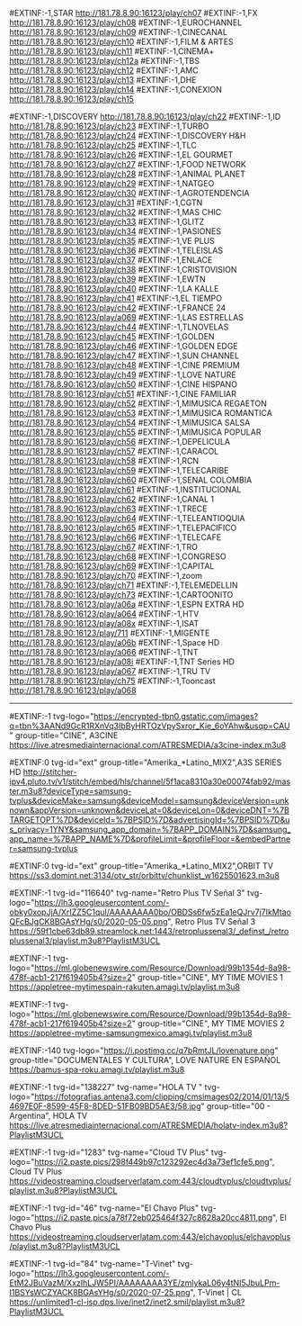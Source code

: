 #EXTINF:-1,STAR
http://181.78.8.90:16123/play/ch07
#EXTINF:-1,FX
http://181.78.8.90:16123/play/ch08
#EXTINF:-1,EUROCHANNEL
http://181.78.8.90:16123/play/ch09
#EXTINF:-1,CINECANAL
http://181.78.8.90:16123/play/ch10
#EXTINF:-1,FILM & ARTES
http://181.78.8.90:16123/play/ch11
#EXTINF:-1,CINEMA+
http://181.78.8.90:16123/play/ch12a
#EXTINF:-1,TBS
http://181.78.8.90:16123/play/ch12
#EXTINF:-1,AMC
http://181.78.8.90:16123/play/ch13
#EXTINF:-1,DHE
http://181.78.8.90:16123/play/ch14
#EXTINF:-1,CONEXION
http://181.78.8.90:16123/play/ch15

#EXTINF:-1,DISCOVERY
http://181.78.8.90:16123/play/ch22
#EXTINF:-1,ID
http://181.78.8.90:16123/play/ch23
#EXTINF:-1,TURBO
http://181.78.8.90:16123/play/ch24
#EXTINF:-1,DISCOVERY H&H
http://181.78.8.90:16123/play/ch25
#EXTINF:-1,TLC
http://181.78.8.90:16123/play/ch26
#EXTINF:-1,EL GOURMET
http://181.78.8.90:16123/play/ch27
#EXTINF:-1,FOOD NETWORK
http://181.78.8.90:16123/play/ch28
#EXTINF:-1,ANIMAL PLANET
http://181.78.8.90:16123/play/ch29
#EXTINF:-1,NATGEO
http://181.78.8.90:16123/play/ch30
#EXTINF:-1,AGROTENDENCIA
http://181.78.8.90:16123/play/ch31
#EXTINF:-1,CGTN
http://181.78.8.90:16123/play/ch32
#EXTINF:-1,MAS CHIC
http://181.78.8.90:16123/play/ch33
#EXTINF:-1,GLITZ
http://181.78.8.90:16123/play/ch34
#EXTINF:-1,PASIONES
http://181.78.8.90:16123/play/ch35
#EXTINF:-1,VE PLUS
http://181.78.8.90:16123/play/ch36
#EXTINF:-1,TELEISLAS
http://181.78.8.90:16123/play/ch37
#EXTINF:-1,ENLACE
http://181.78.8.90:16123/play/ch38
#EXTINF:-1,CRISTOVISION
http://181.78.8.90:16123/play/ch39
#EXTINF:-1,EWTN
http://181.78.8.90:16123/play/ch40
#EXTINF:-1,LA KALLE
http://181.78.8.90:16123/play/ch41
#EXTINF:-1,EL TIEMPO
http://181.78.8.90:16123/play/ch42
#EXTINF:-1,FRANCE 24
http://181.78.8.90:16123/play/a069
#EXTINF:-1,LAS ESTRELLAS
http://181.78.8.90:16123/play/ch44
#EXTINF:-1,TLNOVELAS
http://181.78.8.90:16123/play/ch45
#EXTINF:-1,GOLDEN
http://181.78.8.90:16123/play/ch46
#EXTINF:-1,GOLDEN EDGE
http://181.78.8.90:16123/play/ch47
#EXTINF:-1,SUN CHANNEL
http://181.78.8.90:16123/play/ch48
#EXTINF:-1,CINE PREMIUM
http://181.78.8.90:16123/play/ch49
#EXTINF:-1,LOVE NATURE
http://181.78.8.90:16123/play/ch50
#EXTINF:-1,CINE HISPANO
http://181.78.8.90:16123/play/ch51
#EXTINF:-1,CINE FAMILIAR
http://181.78.8.90:16123/play/ch52
#EXTINF:-1,MIMUSICA REGAETON
http://181.78.8.90:16123/play/ch53
#EXTINF:-1,MIMUSICA ROMANTICA
http://181.78.8.90:16123/play/ch54
#EXTINF:-1,MIMUSICA SALSA
http://181.78.8.90:16123/play/ch55
#EXTINF:-1,MIMUSICA POPULAR
http://181.78.8.90:16123/play/ch56
#EXTINF:-1,DEPELICULA
http://181.78.8.90:16123/play/ch57
#EXTINF:-1,CARACOL
http://181.78.8.90:16123/play/ch58
#EXTINF:-1,RCN
http://181.78.8.90:16123/play/ch59
#EXTINF:-1,TELECARIBE
http://181.78.8.90:16123/play/ch60
#EXTINF:-1,SENAL COLOMBIA
http://181.78.8.90:16123/play/ch61
#EXTINF:-1,INSTITUCIONAL
http://181.78.8.90:16123/play/ch62
#EXTINF:-1,CANAL 1
http://181.78.8.90:16123/play/ch63
#EXTINF:-1,TRECE
http://181.78.8.90:16123/play/ch64
#EXTINF:-1,TELEANTIOQUIA
http://181.78.8.90:16123/play/ch65
#EXTINF:-1,TELEPACIFICO
http://181.78.8.90:16123/play/ch66
#EXTINF:-1,TELECAFE
http://181.78.8.90:16123/play/ch67
#EXTINF:-1,TRO
http://181.78.8.90:16123/play/ch68
#EXTINF:-1,CONGRESO
http://181.78.8.90:16123/play/ch69
#EXTINF:-1,CAPITAL
http://181.78.8.90:16123/play/ch70
#EXTINF:-1,zoom
http://181.78.8.90:16123/play/ch71
#EXTINF:-1,TELEMEDELLIN
http://181.78.8.90:16123/play/ch73
#EXTINF:-1,CARTOONITO
http://181.78.8.90:16123/play/a06a
#EXTINF:-1,ESPN EXTRA HD
http://181.78.8.90:16123/play/a064
#EXTINF:-1,HTV
http://181.78.8.90:16123/play/a08x
#EXTINF:-1,ISAT
http://181.78.8.90:16123/play/711
#EXTINF:-1,MIGENTE
http://181.78.8.90:16123/play/a06b
#EXTINF:-1,Space HD
http://181.78.8.90:16123/play/a066
#EXTINF:-1,TNT
http://181.78.8.90:16123/play/a08i
#EXTINF:-1,TNT Series HD
http://181.78.8.90:16123/play/a067
#EXTINF:-1,TRU TV
http://181.78.8.90:16123/play/ch75
#EXTINF:-1,Tooncast
http://181.78.8.90:16123/play/a068

--------------------------------------------------------------------------------------------------------------------------------------

#EXTINF:-1 tvg-logo="https://encrypted-tbn0.gstatic.com/images?q=tbn%3AANd9GcR1RXnVq3IbByHRTOzVpySxror_Kie_6oYAhw&usqp=CAU" group-title="CINE", A3CINE
https://live.atresmediainternacional.com/ATRESMEDIA/a3cine-index.m3u8

#EXTINF:0 tvg-id="ext" group-title="Amerika_*Latino_MIX2",A3S SERIES HD
http://stitcher-ipv4.pluto.tv/v1/stitch/embed/hls/channel/5f1aca8310a30e00074fab92/master.m3u8?deviceType=samsung-tvplus&deviceMake=samsung&deviceModel=samsung&deviceVersion=unknown&appVersion=unknown&deviceLat=0&deviceLon=0&deviceDNT=%7BTARGETOPT%7D&deviceId=%7BPSID%7D&advertisingId=%7BPSID%7D&us_privacy=1YNY&samsung_app_domain=%7BAPP_DOMAIN%7D&samsung_app_name=%7BAPP_NAME%7D&profileLimit=&profileFloor=&embedPartner=samsung-tvplus

#EXTINF:0 tvg-id="ext" group-title="Amerika_*Latino_MIX2",ORBIT TV
https://ss3.domint.net:3134/otv_str/orbittv/chunklist_w1625501623.m3u8

#EXTINF:-1 tvg-id="116640" tvg-name="Retro Plus TV Señal 3" tvg-logo="https://lh3.googleusercontent.com/-obky0xopJjA/XrIZZ5C1quI/AAAAAAAA0bo/OBDSs6fw5zEa1eQJrv7j7IkMtaoQFcBJgCK8BGAsYHg/s0/2020-05-05.png", Retro Plus TV Señal 3
https://59f1cbe63db89.streamlock.net:1443/retroplussenal3/_definst_/retroplussenal3/playlist.m3u8?PlaylistM3UCL

#EXTINF:-1 tvg-logo="https://ml.globenewswire.com/Resource/Download/99b1354d-8a98-478f-acb1-217f619405b4?size=2" group-title="CINE", MY TIME MOVIES 1
https://appletree-mytimespain-rakuten.amagi.tv/playlist.m3u8

#EXTINF:-1 tvg-logo="https://ml.globenewswire.com/Resource/Download/99b1354d-8a98-478f-acb1-217f619405b4?size=2" group-title="CINE", MY TIME MOVIES 2
https://appletree-mytime-samsungmexico.amagi.tv/playlist.m3u8

#EXTINF:-140 tvg-logo="https://i.postimg.cc/q7bRmtJL/lovenature.png" group-title="DOCUMENTALES Y CULTURA", LOVE NATURE EN ESPAÑOL
https://bamus-spa-roku.amagi.tv/playlist.m3u8

#EXTINF:-1 tvg-id="138227" tvg-name="HOLA TV " tvg-logo="https://fotografias.antena3.com/clipping/cmsimages02/2014/01/13/54697E0F-8599-45F8-8DED-51FB09BD5AE3/58.jpg" group-title="00 - Argentina", HOLA TV 
https://live.atresmediainternacional.com/ATRESMEDIA/holatv-index.m3u8?PlaylistM3UCL

#EXTINF:-1 tvg-id="1283" tvg-name="Cloud TV Plus" tvg-logo="https://i2.paste.pics/298f449b97c123292ec4d3a73ef1cfe5.png", Cloud TV Plus
https://videostreaming.cloudserverlatam.com:443/cloudtvplus/cloudtvplus/playlist.m3u8?PlaylistM3UCL

#EXTINF:-1 tvg-id="46" tvg-name="El Chavo Plus" tvg-logo="https://i2.paste.pics/a78f72eb025464f327c8628a20cc4811.png", El Chavo Plus 
https://videostreaming.cloudserverlatam.com:443/elchavoplus/elchavoplus/playlist.m3u8?PlaylistM3UCL

#EXTINF:-1 tvg-id="84" tvg-name="T-Vinet" tvg-logo="https://lh3.googleusercontent.com/-EtM2JBuVazM/XxzIhLJW5PI/AAAAAAAA3YE/zmlykaL06y4tNI5JbuLPm-I1BSYsWCZYACK8BGAsYHg/s0/2020-07-25.png", T-Vinet | CL    
https://unlimited1-cl-isp.dps.live/inet2/inet2.smil/playlist.m3u8?PlaylistM3UCL
    
